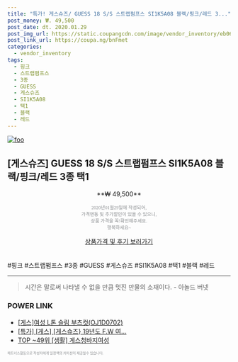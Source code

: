 ```yaml
--- 
title: "특가! 게스슈즈/ GUESS 18 S/S 스트랩펌프스 SI1K5A08 블랙/핑크/레드 3..." 
post_money: ₩. 49,500 
post_date: dt. 2020.01.29 
post_img_url: https://static.coupangcdn.com/image/vendor_inventory/eb06/4a3da525a56d0364da422eb5d472ca3f1cef75376141c680e211f9a15d1b.jpg 
post_link_url: https://coupa.ng/bnFmet 
categories: 
  - vendor_inventory 
tags: 
  - 핑크 
  - 스트랩펌프스 
  - 3종 
  - GUESS 
  - 게스슈즈 
  - SI1K5A08 
  - 택1 
  - 블랙 
  - 레드 
--- 
```

[![foo](https://static.coupangcdn.com/image/vendor_inventory/eb06/4a3da525a56d0364da422eb5d472ca3f1cef75376141c680e211f9a15d1b.jpg)](https://coupa.ng/bnFmet) 

## [게스슈즈] GUESS 18 S/S 스트랩펌프스 SI1K5A08 블랙/핑크/레드 3종 택1 
<p style="text-align: center;">**₩ 49,500**</p> 
<p style="text-align: center;"><span style="color: #898c8f; font-family: Georgia,Times,serif; font-size: 0.75em;">2020년01월29일에 작성되어, <br>가격변동 및 추가할인이 있을 수 있으니,<br> 상품 가격을 꼭!확인해주세요.<br>행복하세요~</span> 
</p>	 
<div markdown="0" style="text-align: center;"><a href="https://coupa.ng/bnFmet" class="btn btn--success">상품가격 및 후기 보러가기</a></div> 
<br><br> 
  #핑크 #스트랩펌프스 #3종 #GUESS #게스슈즈 #SI1K5A08 #택1 #블랙 #레드 
<hr> 

> 시간은 말로써 나타낼 수 없을 만큼 멋진 만물의 소재이다. - 아놀드 버넷 


### POWER LINK

* <a href="https://blog.naver.com/sakai111/221784169315" target="_blank">[게스]여성 L톤 슬림 부츠컷(OJ1D0702)</a>
* <a href="https://blog.naver.com/santokki14/221789505435" target="_blank">[특가] [게스] [게스슈즈} 19년도 F.W 여...</a>
* <a href="https://blog.naver.com/fasyy4321/221783757818" target="_blank"> TOP ~49위 [생활] 게스청바지여성</a>

<span style="color: #898c8f; font-family: Georgia,Times,serif; font-size: 0.55em;">파트너스활동으로 작성자에게 일정액의 커미션이 제공될수 있습니다.</span> 
